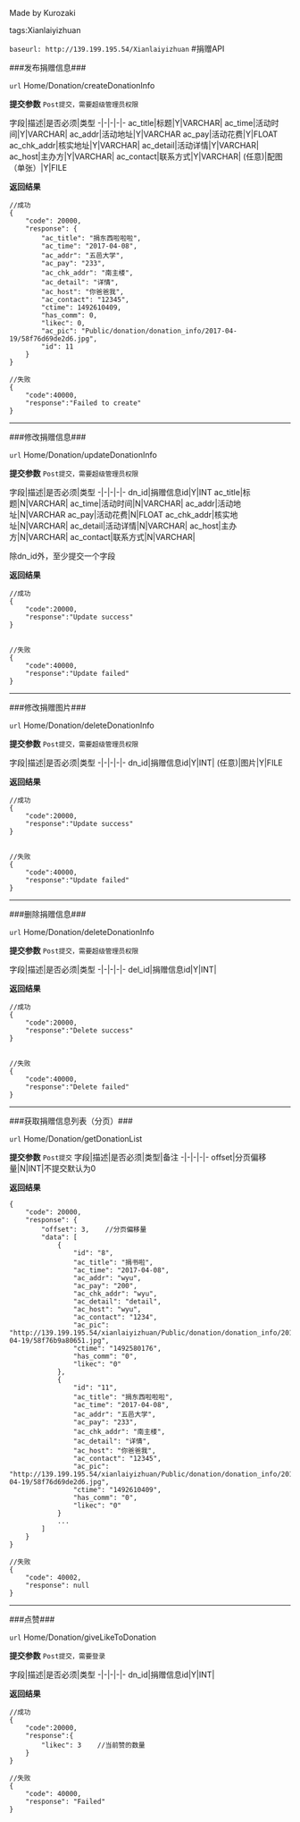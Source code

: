 ﻿Made by Kurozaki

tags:Xianlaiyizhuan

``baseurl: http://139.199.195.54/Xianlaiyizhuan``
#捐赠API


###发布捐赠信息###

``url``
Home/Donation/createDonationInfo

**提交参数**
``Post提交，需要超级管理员权限``

字段|描述|是否必须|类型
-|-|-|-|-
ac_title|标题|Y|VARCHAR|
ac_time|活动时间|Y|VARCHAR|
ac_addr|活动地址|Y|VARCHAR
ac_pay|活动花费|Y|FLOAT
ac_chk_addr|核实地址|Y|VARCHAR|
ac_detail|活动详情|Y|VARCHAR|
ac_host|主办方|Y|VARCHAR|
ac_contact|联系方式|Y|VARCHAR|
(任意)|配图（单张）|Y|FILE

**返回结果**

```
//成功
{
    "code": 20000,
    "response": {
        "ac_title": "捐东西啦啦啦",
        "ac_time": "2017-04-08",
        "ac_addr": "五邑大学",
        "ac_pay": "233",
        "ac_chk_addr": "南主楼",
        "ac_detail": "详情",
        "ac_host": "你爸爸我",
        "ac_contact": "12345",
        "ctime": 1492610409,
        "has_comm": 0,
        "likec": 0,
        "ac_pic": "Public/donation/donation_info/2017-04-19/58f76d69de2d6.jpg",
        "id": 11
    }
}

//失败
{
    "code":40000,
    "response":"Failed to create"
}
```
***
###修改捐赠信息###

``url``
Home/Donation/updateDonationInfo

**提交参数**
``Post提交，需要超级管理员权限``

字段|描述|是否必须|类型
-|-|-|-|-
dn_id|捐赠信息id|Y|INT
ac_title|标题|N|VARCHAR|
ac_time|活动时间|N|VARCHAR|
ac_addr|活动地址|N|VARCHAR
ac_pay|活动花费|N|FLOAT
ac_chk_addr|核实地址|N|VARCHAR|
ac_detail|活动详情|N|VARCHAR|
ac_host|主办方|N|VARCHAR|
ac_contact|联系方式|N|VARCHAR|

除dn_id外，至少提交一个字段

**返回结果**

```
//成功
{
    "code":20000,
    "response":"Update success"
}


//失败
{
    "code":40000,
    "response":"Update failed"
}
```
***

###修改捐赠图片###

``url``
Home/Donation/deleteDonationInfo

**提交参数**
``Post提交，需要超级管理员权限``

字段|描述|是否必须|类型
-|-|-|-|-
dn_id|捐赠信息id|Y|INT|
(任意)|图片|Y|FILE


**返回结果**

```
//成功
{
    "code":20000,
    "response":"Update success"
}


//失败
{
    "code":40000,
    "response":"Update failed"
}
```
***

###删除捐赠信息###

``url``
Home/Donation/deleteDonationInfo

**提交参数**
``Post提交，需要超级管理员权限``

字段|描述|是否必须|类型
-|-|-|-|-
del_id|捐赠信息id|Y|INT|


**返回结果**

```
//成功
{
    "code":20000,
    "response":"Delete success"
}


//失败
{
    "code":40000,
    "response":"Delete failed"
}
```
***



###获取捐赠信息列表（分页）###

``url``
Home/Donation/getDonationList

**提交参数**
``Post提交``
字段|描述|是否必须|类型|备注
-|-|-|-|-
offset|分页偏移量|N|INT|不提交默认为0

**返回结果**
```
{
    "code": 20000,
    "response": {
        "offset": 3,    //分页偏移量
        "data": [
            {
                "id": "8",
                "ac_title": "捐书啦",
                "ac_time": "2017-04-08",
                "ac_addr": "wyu",
                "ac_pay": "200",
                "ac_chk_addr": "wyu",
                "ac_detail": "detail",
                "ac_host": "wyu",
                "ac_contact": "1234",
                "ac_pic": "http://139.199.195.54/xianlaiyizhuan/Public/donation/donation_info/2017-04-19/58f76b9a80651.jpg",
                "ctime": "1492580176",
                "has_comm": "0",
                "likec": "0"
            },
            {
                "id": "11",
                "ac_title": "捐东西啦啦啦",
                "ac_time": "2017-04-08",
                "ac_addr": "五邑大学",
                "ac_pay": "233",
                "ac_chk_addr": "南主楼",
                "ac_detail": "详情",
                "ac_host": "你爸爸我",
                "ac_contact": "12345",
                "ac_pic": "http://139.199.195.54/xianlaiyizhuan/Public/donation/donation_info/2017-04-19/58f76d69de2d6.jpg",
                "ctime": "1492610409",
                "has_comm": "0",
                "likec": "0"
            }
            ...
        ]
    }
}

//失败
{
    "code": 40002,
    "response": null
}
```
***
###点赞###

``url``
Home/Donation/giveLikeToDonation


**提交参数**
``Post提交，需要登录``

字段|描述|是否必须|类型
-|-|-|-|-
dn_id|捐赠信息id|Y|INT|

**返回结果**

```
//成功
{
    "code":20000,
    "response":{
        "likec": 3    //当前赞的数量
    }      
}

//失败
{
    "code": 40000,
    "response": "Failed"
}
```
